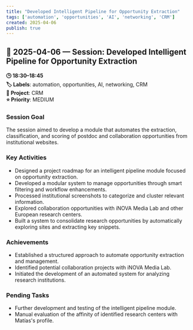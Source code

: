```yaml
---
title: "Developed Intelligent Pipeline for Opportunity Extraction"
tags: ['automation', 'opportunities', 'AI', 'networking', 'CRM']
created: 2025-04-06
publish: true
---
```


## 📅 2025-04-06 — Session: Developed Intelligent Pipeline for Opportunity Extraction

**🕒 18:30–18:45**  
**🏷️ Labels**: automation, opportunities, AI, networking, CRM  
**📂 Project**: CRM  
**⭐ Priority**: MEDIUM  


### Session Goal
The session aimed to develop a module that automates the extraction, classification, and scoring of postdoc and collaboration opportunities from institutional websites.

### Key Activities
- Designed a project roadmap for an intelligent pipeline module focused on opportunity extraction.
- Developed a modular system to manage opportunities through smart filtering and workflow enhancements.
- Processed institutional screenshots to categorize and cluster relevant information.
- Explored collaboration opportunities with iNOVA Media Lab and other European research centers.
- Built a system to consolidate research opportunities by automatically exploring sites and extracting key snippets.

### Achievements
- Established a structured approach to automate opportunity extraction and management.
- Identified potential collaboration projects with iNOVA Media Lab.
- Initiated the development of an automated system for analyzing research institutions.

### Pending Tasks
- Further development and testing of the intelligent pipeline module.
- Manual evaluation of the affinity of identified research centers with Matías's profile.
